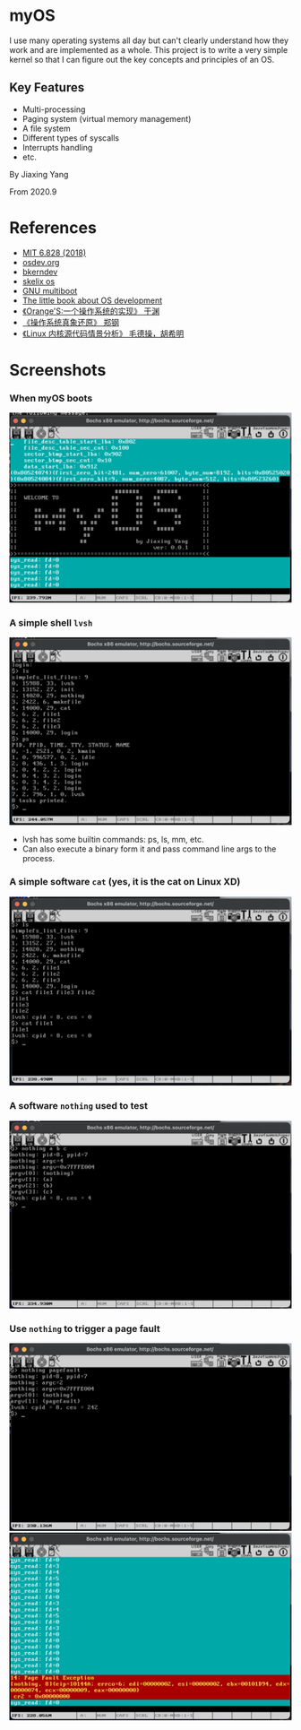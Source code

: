 # myOS

I use many operating systems all day but can't clearly understand how they work and are implemented as a whole. This project is to write a very simple kernel so that I can figure out the key concepts and principles of an OS.

## Key Features
* Multi-processing
* Paging system (virtual memory management)
* A file system
* Different types of syscalls
* Interrupts handling
* etc.

By Jiaxing Yang

From 2020.9

# References
* <a href="https://pdos.csail.mit.edu/6.828/2018/"> MIT 6.828 (2018) </a>
* <a href="https://wiki.osdev.org"> osdev.org </a>
* <a href="http://www.osdever.net/bkerndev/Docs/title.htm"> bkerndev </a>
* <a href="http://skelix.net/skelixos/index_en.html"> skelix os </a>
* <a href="https://www.gnu.org/software/grub/manual/multiboot/multiboot.html"> GNU multiboot </a>
* <a href="http://littleosbook.github.io/#linking-the-kernel"> The little book about OS development </a>
* <a href="https://book.douban.com/subject/3735649/"> 《Orange'S:一个操作系统的实现》 于渊 </a>
* <a href="https://book.douban.com/subject/26745156/"> 《操作系统真象还原》 郑钢 </a>
* <a href=""> 《Linux 内核源代码情景分析》 毛德操，胡希明 </a>

# Screenshots
### When myOS boots
![boot](/screenshots/boot.png)
### A simple shell `lvsh`
![lvsh](/screenshots/lvsh.png)
* lvsh has some builtin commands: ps, ls, mm, etc.
* Can also execute a binary form it and pass command line args to the process.

### A simple software `cat` (yes, it is the cat on Linux XD)
![cat](/screenshots/cat.png)
### A software `nothing` used to test
![nothing_n](/screenshots/nothing_normal.png)
### Use `nothing` to trigger a page fault
![nothing_pf1](/screenshots/nothing_pagefault1.png)
![nothing_pf2](/screenshots/nothing_pagefault2.png)
